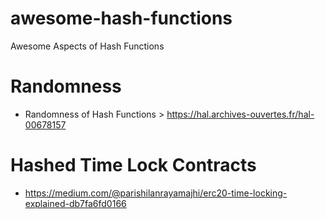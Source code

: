 # awesome-hash-functions
Awesome Aspects of Hash Functions

# Randomness
- Randomness of Hash Functions > https://hal.archives-ouvertes.fr/hal-00678157

# Hashed Time Lock Contracts
- https://medium.com/@parishilanrayamajhi/erc20-time-locking-explained-db7fa6fd0166

